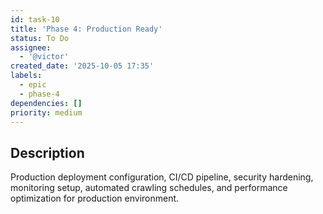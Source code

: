 ```yaml
---
id: task-10
title: 'Phase 4: Production Ready'
status: To Do
assignee:
  - '@victor'
created_date: '2025-10-05 17:35'
labels:
  - epic
  - phase-4
dependencies: []
priority: medium
---
```


## Description

<!-- SECTION:DESCRIPTION:BEGIN -->
Production deployment configuration, CI/CD pipeline, security hardening, monitoring setup, automated crawling schedules, and performance optimization for production environment.
<!-- SECTION:DESCRIPTION:END -->
